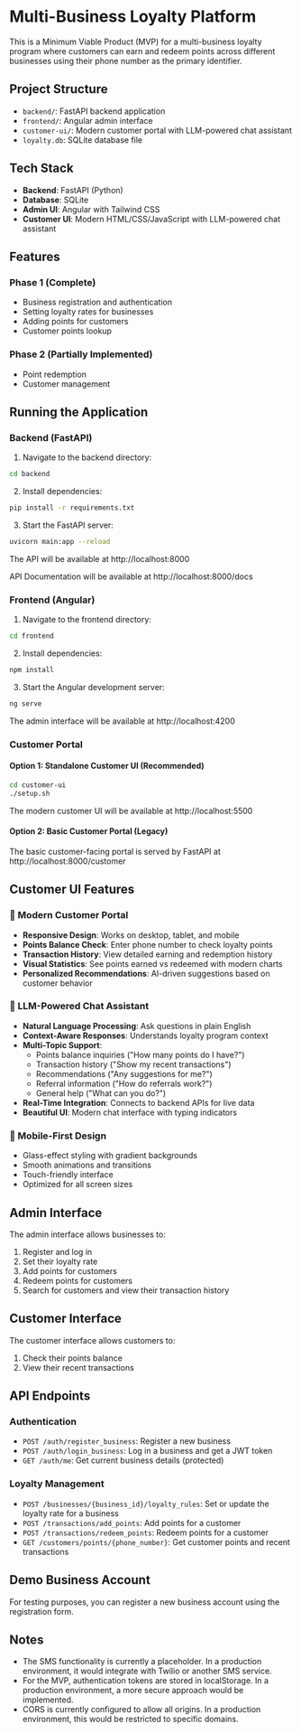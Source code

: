 # Multi-Business Loyalty Platform

This is a Minimum Viable Product (MVP) for a multi-business loyalty program where customers can earn and redeem points across different businesses using their phone number as the primary identifier.

## Project Structure

- `backend/`: FastAPI backend application
- `frontend/`: Angular admin interface
- `customer-ui/`: Modern customer portal with LLM-powered chat assistant
- `loyalty.db`: SQLite database file

## Tech Stack

- **Backend**: FastAPI (Python)
- **Database**: SQLite
- **Admin UI**: Angular with Tailwind CSS
- **Customer UI**: Modern HTML/CSS/JavaScript with LLM-powered chat assistant

## Features

### Phase 1 (Complete)
- Business registration and authentication
- Setting loyalty rates for businesses
- Adding points for customers
- Customer points lookup

### Phase 2 (Partially Implemented)
- Point redemption
- Customer management

## Running the Application

### Backend (FastAPI)

1. Navigate to the backend directory:
```bash
cd backend
```

2. Install dependencies:
```bash
pip install -r requirements.txt
```

3. Start the FastAPI server:
```bash
uvicorn main:app --reload
```

The API will be available at http://localhost:8000

API Documentation will be available at http://localhost:8000/docs

### Frontend (Angular)

1. Navigate to the frontend directory:
```bash
cd frontend
```

2. Install dependencies:
```bash
npm install
```

3. Start the Angular development server:
```bash
ng serve
```

The admin interface will be available at http://localhost:4200

### Customer Portal

#### Option 1: Standalone Customer UI (Recommended)
```bash
cd customer-ui
./setup.sh
```

The modern customer UI will be available at http://localhost:5500

#### Option 2: Basic Customer Portal (Legacy)
The basic customer-facing portal is served by FastAPI at http://localhost:8000/customer

## Customer UI Features

### 🎯 Modern Customer Portal
- **Responsive Design**: Works on desktop, tablet, and mobile
- **Points Balance Check**: Enter phone number to check loyalty points
- **Transaction History**: View detailed earning and redemption history
- **Visual Statistics**: See points earned vs redeemed with modern charts
- **Personalized Recommendations**: AI-driven suggestions based on customer behavior

### 🤖 LLM-Powered Chat Assistant
- **Natural Language Processing**: Ask questions in plain English
- **Context-Aware Responses**: Understands loyalty program context
- **Multi-Topic Support**: 
  - Points balance inquiries ("How many points do I have?")
  - Transaction history ("Show my recent transactions")
  - Recommendations ("Any suggestions for me?")
  - Referral information ("How do referrals work?")
  - General help ("What can you do?")
- **Real-Time Integration**: Connects to backend APIs for live data
- **Beautiful UI**: Modern chat interface with typing indicators

### 📱 Mobile-First Design
- Glass-effect styling with gradient backgrounds
- Smooth animations and transitions
- Touch-friendly interface
- Optimized for all screen sizes

## Admin Interface

The admin interface allows businesses to:

1. Register and log in
2. Set their loyalty rate
3. Add points for customers
4. Redeem points for customers
5. Search for customers and view their transaction history

## Customer Interface

The customer interface allows customers to:

1. Check their points balance
2. View their recent transactions

## API Endpoints

### Authentication
- `POST /auth/register_business`: Register a new business
- `POST /auth/login_business`: Log in a business and get a JWT token
- `GET /auth/me`: Get current business details (protected)

### Loyalty Management
- `POST /businesses/{business_id}/loyalty_rules`: Set or update the loyalty rate for a business
- `POST /transactions/add_points`: Add points for a customer
- `POST /transactions/redeem_points`: Redeem points for a customer
- `GET /customers/points/{phone_number}`: Get customer points and recent transactions

## Demo Business Account

For testing purposes, you can register a new business account using the registration form.

## Notes

- The SMS functionality is currently a placeholder. In a production environment, it would integrate with Twilio or another SMS service.
- For the MVP, authentication tokens are stored in localStorage. In a production environment, a more secure approach would be implemented.
- CORS is currently configured to allow all origins. In a production environment, this would be restricted to specific domains.
